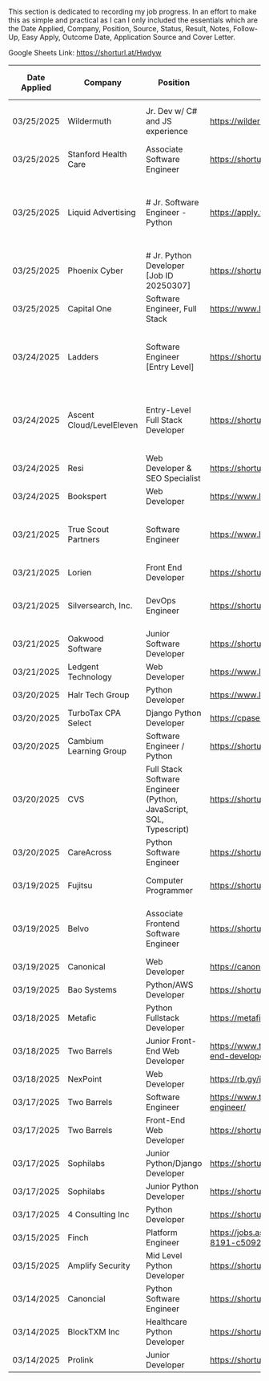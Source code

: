 This section is dedicated to recording my job progress. In an effort to make this as simple and practical as I can I only included the essentials which are the Date Applied, Company, Position, Source, Status, Result, Notes, Follow-Up, Easy Apply, Outcome Date, Application Source and Cover Letter. 

Google Sheets Link: https://shorturl.at/Hwdyw

| Date Applied | Company                  | Position                                                           | Source                                                               | Status  | Result                 | Notes                                                                                                                                                                                        | Follow-Up | Easy Apply | Outcome Date | Application Source                                                 | Cover Letter Sent |
| ------------ | ------------------------ | ------------------------------------------------------------------ | -------------------------------------------------------------------- | ------- | ---------------------- | -------------------------------------------------------------------------------------------------------------------------------------------------------------------------------------------- | --------- | ---------- | ------------ | ------------------------------------------------------------------ | ----------------- |
| 03/25/2025   | Wildermuth               | Jr. Dev w/ C# and JS experience                                    | https://wildermuth.com/en/#contact                                   | Applied |                        | This position was a direct response to a LinkedIn post that one of my connects shared.                                                                                                       |           | No         |              | Company Website                                                    | N/A               |
| 03/25/2025   | Stanford Health Care     | Associate Software Engineer                                        | https://shorturl.at/QSDg5                                            | Applied |                        |                                                                                                                                                                                              |           | No         |              | Company Website                                                    | No                |
| 03/25/2025   | Liquid Advertising       | # Jr. Software Engineer - Python                                   | https://apply.workable.com/liquidadvertising/j/F88FEF6010/           | Applied |                        | I reached out to the company and spoke with Will who gave me the hiring managers email. Since I had trouble applying via the workable link I emailed the hiring manager with my information. |           | No         |              | Workable                                                           | Yes               |
| 03/25/2025   | Phoenix Cyber            | # Jr. Python Developer [Job ID 20250307]                           | https://shorturl.at/98K1w                                            | Applied |                        |                                                                                                                                                                                              |           | Yes        |              | LinkedIn                                                           | No                |
| 03/25/2025   | Capital One              | Software Engineer, Full Stack                                      | https://www.linkedin.com/jobs/view/4193120370                        | Applied |                        |                                                                                                                                                                                              |           | No         |              | Workday                                                            |                   |
| 03/24/2025   | Ladders                  | Software Engineer [Entry Level]                                    | https://shorturl.at/NeXS6                                            | Applied |                        | I found the original link on Stack Overflow Jobs. I'm not 100% sure of the details of this company. It might possibly be from theladders.com                                                 |           | No         |              | Indeed                                                             | N/A               |
| 03/24/2025   | Ascent Cloud/LevelEleven | Entry-Level Full Stack Developer                                   | https://shorturl.at/6F5nl                                            | Applied | Rejected               | I applied on the company website at https://ascentcloud.io/careers/ but had to attach Indeed job posting as there is no official URL for this position                                       |           | No         | 03/25/25     | Company Website                                                    | N/A               |
| 03/24/2025   | Resi                     | Web Developer & SEO Specialist                                     | https://shorturl.at/LHVGP                                            | Applied |                        | Resi is a Pushpay company so that is where I applied                                                                                                                                         |           | No         |              | Company Website                                                    | Yes               |
| 03/24/2025   | Bookspert                | Web Developer                                                      | https://www.linkedin.com/jobs/view/4192401509                        | Applied |                        | Company website does not have a job board                                                                                                                                                    |           | Yes        |              | LinkedIn                                                           | N/A               |
| 03/21/2025   | True Scout Partners      | Software Engineer                                                  | https://www.linkedin.com/jobs/view/4190411346                        | Applied |                        | Applied on company website but could not obtain direct link to posting for documentation. I also sent the hiring manager a direct message on LinkedIn.                                       |           | No         |              | Company Website                                                    | N/A               |
| 03/21/2025   | Lorien                   | Front End Developer                                                | https://shorturl.at/OOnuu                                            | Applied |                        | Company website did not list position                                                                                                                                                        |           | No         |              | LinkedIn/Aplitrak                                                  | N/A               |
| 03/21/2025   | Silversearch, Inc.       | DevOps Engineer                                                    | https://shorturl.at/jLwJU                                            | Applied | Rejected               | This position was not listed on companies website but at the time of applying it was added on LinkedIn 38 minutes prior                                                                      |           | Yes        | 03/24/2025   | LinkedIn                                                           | N/A               |
| 03/21/2025   | Oakwood Software         | Junior Software Developer                                          | https://shorturl.at/YukHn                                            | Applied |                        | Company website does not have careers page                                                                                                                                                   |           | No         |              | Indeed                                                             | N/A               |
| 03/21/2025   | Ledgent Technology       | Web Developer                                                      | https://www.linkedin.com/jobs/view/4179632583                        | Applied |                        | I could not find a direct job link on their website                                                                                                                                          |           | Yes        |              | LinkedIn                                                           | N/A               |
| 03/20/2025   | Halr Tech Group          | Python Developer                                                   | https://www.linkedin.com/jobs/view/4176300137                        | Applied |                        | Sent Talent Acquisition Director message on LinkedIn                                                                                                                                         |           | Yes        |              | LinkedIn                                                           | N/A               |
| 03/20/2025   | TurboTax CPA Select      | Django Python Developer                                            | https://cpaselect.hire.trakstar.com/jobs/fk0zqt                      | Applied |                        |                                                                                                                                                                                              |           | No         |              | Company Website                                                    | N/A               |
| 03/20/2025   | Cambium Learning Group   | Software Engineer / Python                                         | https://shorturl.at/dFPFa                                            | Applied | Position not available | Received application email stating the position was not available                                                                                                                            | N/A       | No         | 03/20/2025   | Workday                                                            | N/A               |
| 03/20/2025   | CVS                      | Full Stack Software Engineer (Python, JavaScript, SQL, Typescript) | https://shorturl.at/PKYId                                            | Applied | Rejected               | Received rejection email                                                                                                                                                                     |           | No         | 03/21/2025   | Company Website                                                    | N/A               |
| 03/20/2025   | CareAcross               | Python Software Engineer                                           | https://shorturl.at/0nFXk                                            | Applied |                        | Had to apply on LinkedIn due to company website not working                                                                                                                                  |           | Yes        |              | LinkedIn                                                           | Yes               |
| 03/19/2025   | Fujitsu                  | Computer Programmer                                                | https://shorturl.at/9MA5m                                            | Applied |                        | Job description was somewhat vague. Due to this I did not attach a cover letter.                                                                                                             |           | No         |              | Company Website                                                    | No                |
| 03/19/2025   | Belvo                    | Associate Frontend Software Engineer                               | https://shorturl.at/PHE2A                                            | Applied |                        |                                                                                                                                                                                              |           | No         |              | Ashbyhq is the job board this company uses for candidates to apply | N/A               |
| 03/19/2025   | Canonical                | Web Developer                                                      | https://canonical.com/careers/2804965                                | Applied | Rejected               | received rejection email                                                                                                                                                                     |           | No         | 03/21/2025   | Company Website                                                    | Yes               |
| 03/19/2025   | Bao Systems              | Python/AWS Developer                                               | https://shorturl.at/1lD3a                                            | Applied |                        |                                                                                                                                                                                              |           | No         |              | Company Website                                                    | N/A               |
| 03/18/2025   | Metafic                  | Python Fullstack Developer                                         | https://metafic.co/python-fullstack-developer/                       | Applied |                        |                                                                                                                                                                                              |           | No         |              | Company Website                                                    | N/A               |
| 03/18/2025   | Two Barrels              | Junior Front-End Web Developer                                     | https://www.twobarrels.com/jobs/software/junior-front-end-developer/ | Applied |                        | Sent follow up message 03/24/2025                                                                                                                                                            | Yes       | No         |              | Company Website                                                    | Yes               |
| 03/18/2025   | NexPoint                 | Web Developer                                                      | https://rb.gy/izxw3p                                                 | Applied |                        |                                                                                                                                                                                              |           | Yes        |              | LinkedIn                                                           | N/A               |
| 03/17/2025   | Two Barrels              | Software Engineer                                                  | https://www.twobarrels.com/jobs/software/software-engineer/          | Applied |                        |                                                                                                                                                                                              | Yes       | No         |              | Company Website                                                    | Yes               |
| 03/17/2025   | Two Barrels              | Front-End Web Developer                                            | https://shorturl.at/XOmuR                                            | Applied |                        |                                                                                                                                                                                              | Yes       | No         |              | Company Website                                                    | Yes               |
| 03/17/2025   | Sophilabs                | Junior Python/Django Developer                                     | https://shorturl.at/GIFuo                                            | Applied |                        | Position listed as closed as of 03/18/2025                                                                                                                                                   |           | No         |              | Company Website                                                    | N/A               |
| 03/17/2025   | Sophilabs                | Junior Python Developer                                            | https://shorturl.at/cpbxU                                            | Applied |                        | Position listed as closed as of 03/18/2025                                                                                                                                                   |           | No         |              | Company Website                                                    | N/A               |
| 03/17/2025   | 4 Consulting Inc         | Python Developer                                                   | https://shorturl.at/HWmDQ                                            | Applied |                        |                                                                                                                                                                                              |           | Yes        |              | Dice                                                               | N/A               |
| 03/15/2025   | Finch                    | Platform Engineer                                                  | https://jobs.ashbyhq.com/finch/cb483313-e6dd-4d68-8191-c5092b569151  | Applied | Rejected               | Rejection email received                                                                                                                                                                     | N/A       | No         | 03/16/2025   | Company Website                                                    | No                |
| 03/15/2025   | Amplify Security         | Mid Level Python Developer                                         | https://shorturl.at/0g9tW                                            | Applied |                        |                                                                                                                                                                                              |           | Yes        |              | LinkedIn                                                           | N/A               |
| 03/14/2025   | Canoncial                | Python Software Engineer                                           | https://shorturl.at/nMtmo                                            | Applied | Rejected               | Rejection email received                                                                                                                                                                     | N/A       | Yes        | 03/16/2025   | LinkedIn                                                           | N/A               |
| 03/14/2025   | BlockTXM Inc             | Healthcare Python Developer                                        | https://shorturl.at/fp5Ig                                            | Applied | Rejected               | Rejection email received                                                                                                                                                                     | N/A       | Yes        | 03/17/2025   | LinkedIn                                                           | N/A               |
| 03/14/2025   | Prolink                  | Junior Developer                                                   | https://shorturl.at/jsyGH                                            | Applied |                        |                                                                                                                                                                                              |           | Yes        |              | LinkedIn                                                           | No                |

